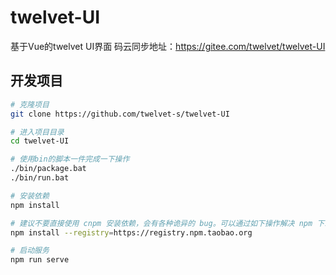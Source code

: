 # twelvet-UI

基于Vue的twelvet UI界面
码云同步地址：https://gitee.com/twelvet/twelvet-UI

## 开发项目
```bash
# 克隆项目
git clone https://github.com/twelvet-s/twelvet-UI

# 进入项目目录
cd twelvet-UI

# 使用bin的脚本一件完成一下操作
./bin/package.bat
./bin/run.bat

# 安装依赖
npm install

# 建议不要直接使用 cnpm 安装依赖，会有各种诡异的 bug。可以通过如下操作解决 npm 下载速度慢的问题
npm install --registry=https://registry.npm.taobao.org

# 启动服务
npm run serve
```


